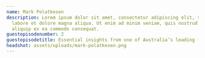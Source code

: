 ```yaml
---
name: Mark Polatkesen
description: Lorem ipsum dolor sit amet, consectetur adipiscing elit, sed do eiusmod tempor incididunt ut 
  labore et dolore magna aliqua. Ut enim ad minim veniam, quis nostrud exercitation ullamco laboris nisi ut 
  aliquip ex ea commodo consequat.
guestepisodenumber: 2
guestepisodetitle: Essential insights from one of Australia’s leading finance brokers
headshot: assets/uploads/mark-polatkesen.png
---
```

